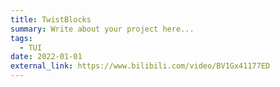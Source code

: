 ```yaml
---
title: TwistBlocks 
summary: Write about your project here...
tags:
  - TUI
date: 2022-01-01
external_link: https://www.bilibili.com/video/BV1Gx41177ED
---
```

